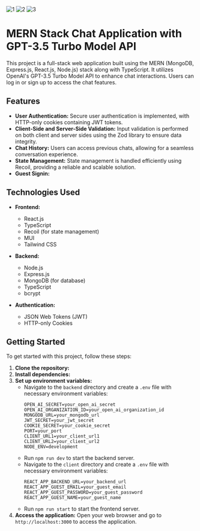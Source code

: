 ![1](https://github.com/Anand-singh97/AI-Chatbot-MERN/assets/132922327/e4b111fd-7a10-4842-8131-ab6a00e2d0b5)
![2](https://github.com/Anand-singh97/AI-Chatbot-MERN/assets/132922327/d67a435a-fa45-4028-9509-61ad92122fde)
![3](https://github.com/Anand-singh97/AI-Chatbot-MERN/assets/132922327/a1e794be-ed85-4756-bc2f-1112889b429c)
# MERN Stack Chat Application with GPT-3.5 Turbo Model API

This project is a full-stack web application built using the MERN (MongoDB, Express.js, React.js, Node.js) stack along with TypeScript. It utilizes OpenAI's GPT-3.5 Turbo Model API to enhance chat interactions. Users can log in or sign up to access the chat features.

## Features

- **User Authentication:** Secure user authentication is implemented, with HTTP-only cookies containing JWT tokens.
- **Client-Side and Server-Side Validation:** Input validation is performed on both client and server sides using the Zod library to ensure data integrity.
- **Chat History:** Users can access previous chats, allowing for a seamless conversation experience.
- **State Management:** State management is handled efficiently using Recoil, providing a reliable and scalable solution.
- **Guest Signin:**

## Technologies Used

- **Frontend:**
  - React.js
  - TypeScript
  - Recoil (for state management)
  - MUI
  - Tailwind CSS
  
- **Backend:**
  - Node.js
  - Express.js
  - MongoDB (for database)
  - TypeScript
  - bcrypt
  
- **Authentication:**
  - JSON Web Tokens (JWT)
  - HTTP-only Cookies

## Getting Started

To get started with this project, follow these steps:

1. **Clone the repository:**
2. **Install dependencies:**
3. **Set up environment variables:**
   - Navigate to the `backend` directory and create a `.env` file with necessary environment variables:
     ```
     OPEN_AI_SECRET=your_open_ai_secret
     OPEN_AI_ORGANIZATION_ID=your_open_ai_organization_id
     MONGODB_URL=your_mongodb_url
     JWT_SECRET=your_jwt_secret
     COOKIE_SECRET=your_cookie_secret
     PORT=your_port
     CLIENT_URL1=your_client_url1
     CLIENT_URL2=your_client_url2
     NODE_ENV=development
     ```
   - Run `npm run dev` to start the backend server.
   - Navigate to the `client` directory and create a `.env` file with necessary environment variables:
     ```
     REACT_APP_BACKEND_URL=your_backend_url
     REACT_APP_GUEST_EMAIL=your_guest_email
     REACT_APP_GUEST_PASSWORD=your_guest_password
     REACT_APP_GUEST_NAME=your_guest_name
     ```
   - Run `npm run start` to start the frontend server.
5. **Access the application:**
   Open your web browser and go to `http://localhost:3000` to access the application.
```
